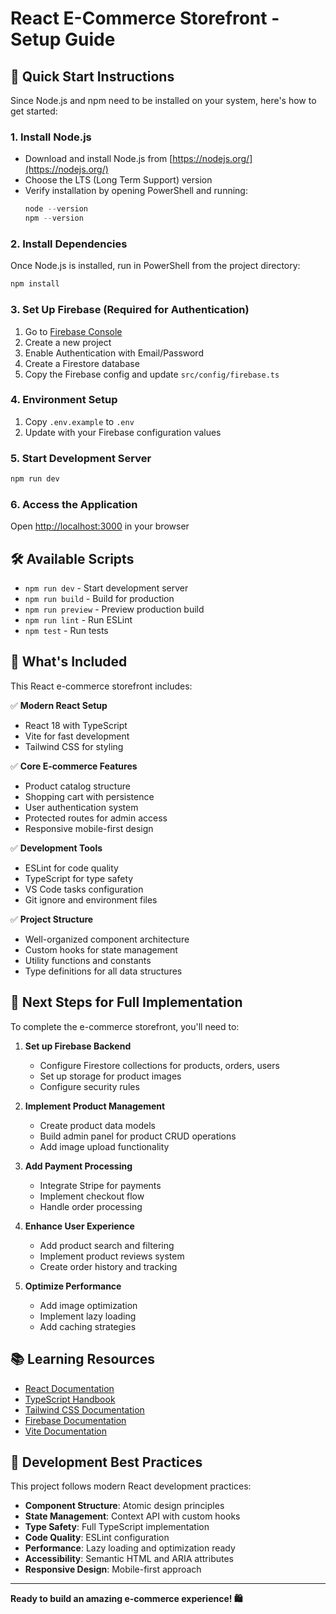 # React E-Commerce Storefront - Setup Guide

## 🚀 Quick Start Instructions

Since Node.js and npm need to be installed on your system, here's how to get started:

### 1. Install Node.js
- Download and install Node.js from [https://nodejs.org/](https://nodejs.org/)
- Choose the LTS (Long Term Support) version
- Verify installation by opening PowerShell and running:
  ```powershell
  node --version
  npm --version
  ```

### 2. Install Dependencies
Once Node.js is installed, run in PowerShell from the project directory:
```powershell
npm install
```

### 3. Set Up Firebase (Required for Authentication)
1. Go to [Firebase Console](https://console.firebase.google.com)
2. Create a new project
3. Enable Authentication with Email/Password
4. Create a Firestore database
5. Copy the Firebase config and update `src/config/firebase.ts`

### 4. Environment Setup
1. Copy `.env.example` to `.env`
2. Update with your Firebase configuration values

### 5. Start Development Server
```powershell
npm run dev
```

### 6. Access the Application
Open [http://localhost:3000](http://localhost:3000) in your browser

## 🛠️ Available Scripts

- `npm run dev` - Start development server
- `npm run build` - Build for production
- `npm run preview` - Preview production build
- `npm run lint` - Run ESLint
- `npm test` - Run tests

## 🎯 What's Included

This React e-commerce storefront includes:

✅ **Modern React Setup**
- React 18 with TypeScript
- Vite for fast development
- Tailwind CSS for styling

✅ **Core E-commerce Features**
- Product catalog structure
- Shopping cart with persistence
- User authentication system
- Protected routes for admin access
- Responsive mobile-first design

✅ **Development Tools**
- ESLint for code quality
- TypeScript for type safety
- VS Code tasks configuration
- Git ignore and environment files

✅ **Project Structure**
- Well-organized component architecture
- Custom hooks for state management
- Utility functions and constants
- Type definitions for all data structures

## 🔧 Next Steps for Full Implementation

To complete the e-commerce storefront, you'll need to:

1. **Set up Firebase Backend**
   - Configure Firestore collections for products, orders, users
   - Set up storage for product images
   - Configure security rules

2. **Implement Product Management**
   - Create product data models
   - Build admin panel for product CRUD operations
   - Add image upload functionality

3. **Add Payment Processing**
   - Integrate Stripe for payments
   - Implement checkout flow
   - Handle order processing

4. **Enhance User Experience**
   - Add product search and filtering
   - Implement product reviews system
   - Create order history and tracking

5. **Optimize Performance**
   - Add image optimization
   - Implement lazy loading
   - Add caching strategies

## 📚 Learning Resources

- [React Documentation](https://react.dev/)
- [TypeScript Handbook](https://www.typescriptlang.org/docs/)
- [Tailwind CSS Documentation](https://tailwindcss.com/docs)
- [Firebase Documentation](https://firebase.google.com/docs)
- [Vite Documentation](https://vitejs.dev/)

## 🎯 Development Best Practices

This project follows modern React development practices:

- **Component Structure**: Atomic design principles
- **State Management**: Context API with custom hooks
- **Type Safety**: Full TypeScript implementation
- **Code Quality**: ESLint configuration
- **Performance**: Lazy loading and optimization ready
- **Accessibility**: Semantic HTML and ARIA attributes
- **Responsive Design**: Mobile-first approach

---

**Ready to build an amazing e-commerce experience! 🛍️**
